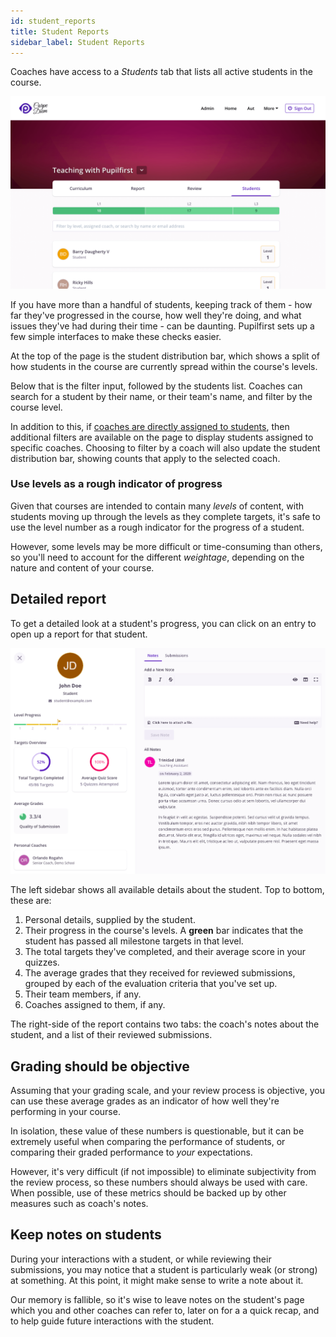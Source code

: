 ```yaml
---
id: student_reports
title: Student Reports
sidebar_label: Student Reports
---
```


Coaches have access to a _Students_ tab that lists all active students in the course.

![Coach's list of students](../assets/student_reports/students_page_nwqxia.png)

If you have more than a handful of students, keeping track of them - how far they've progressed in the course, how well they're doing, and what issues they've had during their time - can be daunting. Pupilfirst sets up a few simple interfaces to make these checks easier.

At the top of the page is the student distribution bar, which shows a split of how students in the course are currently spread within the course's levels.

Below that is the filter input, followed by the students list. Coaches can search for a student by their name, or their team's name, and filter by the course level.

In addition to this, if [coaches are directly assigned to students](/users/coaches#assigning-coaches-to-students-and-teams), then additional filters are available on the page to display students assigned to specific coaches. Choosing to filter by a coach will also update the student distribution bar, showing counts that apply to the selected coach.

### Use levels as a rough indicator of progress

Given that courses are intended to contain many _levels_ of content, with students moving up through the levels as they complete targets, it's safe to use the level number as a rough indicator for the progress of a student.

However, some levels may be more difficult or time-consuming than others, so you'll need to account for the different _weightage_, depending on the nature and content of your course.

## Detailed report

To get a detailed look at a student's progress, you can click on an entry to open up a report for that student.

![A student's report](../assets/student_reports/student_report_sv4bhj.png)

The left sidebar shows all available details about the student. Top to bottom, these are:

1. Personal details, supplied by the student.
2. Their progress in the course's levels. A **green** bar indicates that the student has passed all milestone targets in that level.
3. The total targets they've completed, and their average score in your quizzes.
4. The average grades that they received for reviewed submissions, grouped by each of the evaluation criteria that you've set up.
5. Their team members, if any.
6. Coaches assigned to them, if any.

The right-side of the report contains two tabs: the coach's notes about the student, and a list of their reviewed submissions.

## Grading should be objective

Assuming that your grading scale, and your review process is objective, you can use these average grades as an indicator of how well they're performing in your course.

In isolation, these value of these numbers is questionable, but it can be extremely useful when comparing the performance of students, or comparing their graded performance to _your_ expectations.

However, it's very difficult (if not impossible) to eliminate subjectivity from the review process, so these numbers should always be used with care. When possible, use of these metrics should be backed up by other measures such as coach's notes.

## Keep notes on students

During your interactions with a student, or while reviewing their submissions, you may notice that a student is particularly weak (or strong) at something. At this point, it might make sense to write a note about it.

Our memory is fallible, so it's wise to leave notes on the student's page which you and other coaches can refer to, later on for a a quick recap, and to help guide future interactions with the student.

